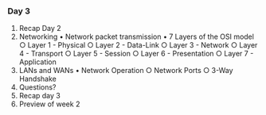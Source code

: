 ### Day 3
1. Recap Day 2
2. Networking
	• Network packet transmission
	• 7 Layers of the OSI model
		○ Layer 1 - Physical
		○ Layer 2 - Data-Link
		○ Layer 3 - Network
		○ Layer 4 - Transport
		○ Layer 5 - Session
		○ Layer 6 - Presentation
		○ Layer 7 - Application
3. LANs and WANs
	• Network Operation
		○ Network Ports
		○ 3-Way Handshake
4. Questions?
5. Recap day 3
6. Preview of week 2